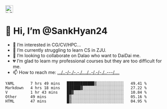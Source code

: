 ##  <img src="https://user-images.githubusercontent.com/1303154/88677602-1635ba80-d120-11ea-84d8-d263ba5fc3c0.gif" width="24px" alt="hi"> 
# 👋 Hi, I’m @SankHyan24
- 👀 I’m interested in CG/CV/HPC...
- 🌱 I’m currently struggling to learn CS in ZJU.
- 💞️ I’m looking to collaborate on Dalao who want to DaiDai me.
- 💔 I’m glad to learn my professional courses but they are too difficult for me.
- 📫 How to reach me: [.../..-/-./-.-./..../..-/.-/-./..---/....](mailto:sunchuan24@gmail.com)

<!---
SankHyan24/SankHyan24 is a ✨ special ✨ repository because its `README.md` (this file) appears on your GitHub profile.
You can click the Preview link to take a look at your changes.
--->
<!--START_SECTION:waka-->
```text
YAML       7 hrs 49 mins   ████████████▒░░░░░░░░░░░░   49.41 % 
Markdown   4 hrs 18 mins   ██████▓░░░░░░░░░░░░░░░░░░   27.22 % 
V          1 hr 43 mins    ██▓░░░░░░░░░░░░░░░░░░░░░░   10.84 % 
Other      49 mins         █▒░░░░░░░░░░░░░░░░░░░░░░░   05.16 % 
HTML       47 mins         █▒░░░░░░░░░░░░░░░░░░░░░░░   04.95 % 
```
<!--END_SECTION:waka-->
